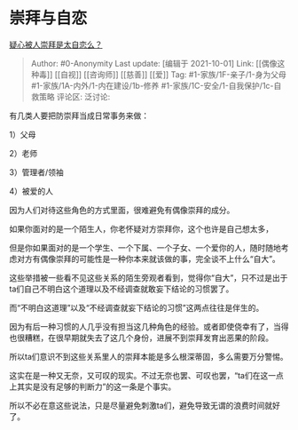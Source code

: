# 崇拜与自恋
[疑心被人崇拜是太自恋么？](https://www.zhihu.com/question/490048636/answer/2149551880)

> Author: #0-Anonymity
> Last update: [编辑于 2021-10-01]
> Link: [[偶像这种毒]] [[自视]] [[咨询师]] [[慈善]] [[爱]]
> Tag: #1-家族/1F-亲子/1-身为父母 #1-家族/1A-内外/1-内在建设/1b-修养 #1-家族/1C-安全/1-自我保护/1c-自救策略
> 评论区:
> 泛讨论:

有几类人要把防崇拜当成日常事务来做：

1）父母

2）老师

3）管理者/领袖

4）被爱的人

因为人们对待这些角色的方式里面，很难避免有偶像崇拜的成分。

如果你面对的是一个陌生人，你老怀疑对方崇拜你，这个也许是自己想太多，

但是你如果面对的是一个学生、一个下属、一个子女、一个爱你的人，随时随地考虑对方有偶像崇拜的可能性是一种你本来就该做的事，完全谈不上什么“自大”。

这些举措被一些看不见这些关系的陌生旁观者看到，觉得你“自大”，只不过是出于ta们自己不明白这个道理以及不经调查就敢妄下结论的习惯罢了。

而“不明白这道理”以及“不经调查就妄下结论的习惯”这两点往往是伴生的。

因为有后一种习惯的人几乎没有担当这几种角色的经验。或者即使侥幸有了，当得也很糟糕，在很早期就失去了这几个身份，进展不到崇拜发育出恶果的阶段。

所以ta们意识不到这些关系里人的崇拜本能是多么根深蒂固，多么需要万分警惕。

这实在是一种又无奈，又可叹的现实。不过无奈也罢、可叹也罢，“ta们在这一点上其实是没有足够的判断力”的这一条是个事实。

所以不必在意这些说法，只是尽量避免刺激ta们，避免导致无谓的浪费时间就好了。
